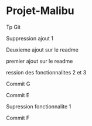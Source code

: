# Projet-Malibu
Tp Git

Suppression ajout 1

Deuxieme ajout sur le readme

premier ajout sur le readme




ression des fonctionnalites 2 et 3 

Commit G 

Commit E

Supression fonctionnalite 1 

Commit F